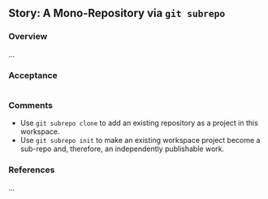 ## Story: A Mono-Repository via `git subrepo`

### Overview

...

### Acceptance

```shell

```

### Comments

- Use `git subrepo clone` to add an existing repository as a project in this workspace.
- Use `git subrepo init` to make an existing workspace project become a sub-repo and, therefore, an independently publishable work.

### References

...

